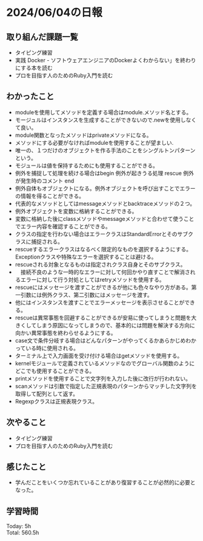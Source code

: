 # 2024/06/04の日報
## 取り組んだ課題一覧
* タイピング練習
*  実践 Docker - ソフトウェアエンジニアのDockerよくわからない」を終わりにする本を読む
*  プロを目指す人のためのRuby入門を読む
## わかったこと
*  moduleを使用してメソッドを定義する場合はmodule.メソッド名とする。
  *  モージュルはインスタンスを生成することができないので.newを使用しなくて良い。
  *  module関数となったメソッドはprivateメソッドになる。
*  メソッドにする必要がなければmoduleを使用することが望ましい.
*  唯一の、１つだけのオブジェクトを作る手法のことをシングルトンパターンという。
*  モジュールは値を保持するためにも使用することができる。
*  例外を捕捉して処理を続ける場合はbegin 例外が起きうる処理 rescue 例外が発生時のコメント end
*  例外自体もオブジェクトになる。例外オブジェクトを呼び出すことでエラーの情報を得ることができる。
*   代表的なメソッドとしてはmessageメソッドとbacktraceメソッドの２つ。
*   例外オブジェクトを変数に格納することができる。
 * 変数に格納した後にclassメソッドやmessageメソッドと合わせて使うことでエラー内容を確認することができる。
*  クラスの指定を行わない場合はエラークラスはStandardErrorとそのサブクラスに捕捉される。
*  rescueするエラークラスはなるべく限定的なものを選択するようにする。Exceptionクラスや特殊なエラーを選択することは避ける。
 * rescueされる対象となるものは指定されクラス自身とそのサブクラス。
 * 　接続不良のような一時的なエラーに対して何回かやり直すことで解消されるエラーに対して行う対処としてはretryメソッドを使用する。
* rescueにはメッセージを渡すことができるが他にも色々なやり方がある。第一引数には例外クラス、第二引数にはメッセージを渡す。
 * 他にはインスタンスを渡すことでエラーメッセージを表示させることができる。
* rescueは異常事態を回避することができるが安易に使ってしまうと問題を大きくしてしまう原因になってしまうので、基本的には問題を解決する方向に向かい異常事態を終わらせるようにする。
* case文で条件分岐する場合はどんなパターンがやってくるかあらかじめわかっている時に使用される。
* ターミナル上で入力画面を受け付ける場合はgetメソッドを使用する。
 * kernelモジュールで定義されているメソッドなのでグローバル関数のようにどこでも使用することができる。
* printメソッドを使用することで文字列を入力した後に改行が行われない。
* scanメソッドは引数で指定した正規表現のパターンからマッチした文字列を取得して配列として返す。
* Regexpクラスは正規表現クラス。                
## 次やること
* タイピング練習
* プロを目指す人のためのRuby入門を読む
## 感じたこと
* 学んだことをいくつか忘れていることがあり復習することが必然的に必要となった。
## 学習時間
Today: 5h<br>
Total: 560.5h
